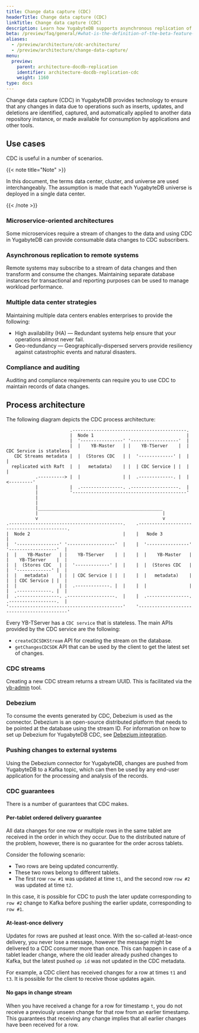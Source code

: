 ```yaml
---
title: Change data capture (CDC)
headerTitle: Change data capture (CDC)
linkTitle: Change data capture (CDC)
description: Learn how YugabyteDB supports asynchronous replication of data changes (inserts, updates, and deletes) to external databases or applications.
beta: /preview/faq/general/#what-is-the-definition-of-the-beta-feature-tag
aliases:
  - /preview/architecture/cdc-architecture/
  - /preview/architecture/change-data-capture/
menu:
  preview:
    parent: architecture-docdb-replication
    identifier: architecture-docdb-replication-cdc
    weight: 1160
type: docs
---
```


Change data capture (CDC) in YugabyteDB provides technology to ensure that any changes in data due to operations such as inserts, updates, and deletions are identified, captured, and automatically applied to another data repository instance, or made available for consumption by applications and other tools.

## Use cases

CDC is useful in a number of scenarios.

{{< note title="Note" >}}

In this document, the terms data center, cluster, and universe are used interchangeably. The assumption is made that each YugabyteDB universe is deployed in a single data center.

{{< /note >}}

### Microservice-oriented architectures

Some microservices require a stream of changes to the data and using CDC in YugabyteDB can provide consumable data changes to CDC subscribers.

### Asynchronous replication to remote systems

Remote systems may subscribe to a stream of data changes and then transform and consume the changes. Maintaining separate database instances for transactional and reporting purposes can be used to manage workload performance.

### Multiple data center strategies

Maintaining multiple data centers enables enterprises to provide the following:

* High availability (HA) — Redundant systems help ensure that your operations almost never fail.
* Geo-redundancy — Geographically-dispersed servers provide resiliency against catastrophic events and natural disasters.

### Compliance and auditing

Auditing and compliance requirements can require you to use CDC to maintain records of data changes.

## Process architecture

The following diagram depicts the CDC process architecture:

```goat
                        .-------------------------------------------.
                        |  Node 1                                   |
                        |  '----------------' '------------------'  |
                        |  |    YB-Master   | |    YB-TServer    |  |  CDC Service is stateless
   CDC Streams metadata |  |  (Stores CDC   | |  '-------------' |  |           |
  replicated with Raft  |  |   metadata)    | |  | CDC Service | |  |           |
           .----------> |  |                | |  .-------------. |  | <---------'
           |            |  .----------------. .------------------.  |
           |            '-------------------------------------------'
           |
           |
           |_______________________________________________
           |                                               |
           v                                               v
.-------------------------------------------.    .-------------------------------------------.
|  Node 2                                   |    |   Node 3                                  |
|  '----------------' '------------------'  |    |  '----------------' '------------------'  |
|  |    YB-Master   | |    YB-TServer    |  |    |  |    YB-Master   | |    YB-TServer    |  |
|  |  (Stores CDC   | |  '-------------' |  |    |  |  (Stores CDC   | |  '-------------' |  |
|  |   metadata)    | |  | CDC Service | |  |    |  |   metadata)    | |  | CDC Service | |  |
|  |                | |  .-------------. |  |    |  |                | |  .-------------. |  |
|  .----------------. .------------------.  |    |  .----------------. .------------------.  |
'-------------------------------------------'    '-------------------------------------------'
```

Every YB-TServer has a `CDC service` that is stateless. The main APIs provided by the CDC service are the following:

* `createCDCSDKStream` API for creating the stream on the database.
* `getChangesCDCSDK` API that can be used by the client to get the latest set of changes.

### CDC streams

Creating a new CDC stream returns a stream UUID. This is facilitated via the [yb-admin](../../../admin/yb-admin/#change-data-capture-cdc-commands) tool.

### Debezium

To consume the events generated by CDC, Debezium is used as the connector. Debezium is an open-source distributed platform that needs to be pointed at the database using the stream ID. For information on how to set up Debezium for YugabyteDB CDC, see [Debezium integration](../../../integrations/cdc/debezium/).

### Pushing changes to external systems

Using the Debezium connector for YugabyteDB, changes are pushed from YugabyteDB to a Kafka topic, which can then be used by any end-user application for the processing and analysis of the records.

### CDC guarantees

There is a number of guarantees that CDC makes.

#### Per-tablet ordered delivery guarantee

All data changes for one row or multiple rows in the same tablet are received in the order in which they occur. Due to the distributed nature of the problem, however, there is no guarantee for the order across tablets.

Consider the following scenario:

* Two rows are being updated concurrently.
* These two rows belong to different tablets.
* The first row `row #1` was updated at time `t1`, and the second row `row #2` was updated at time `t2`.

In this case, it is possible for CDC to push the later update corresponding to `row #2` change to Kafka before pushing the earlier update, corresponding to `row #1`.

#### At-least-once delivery

Updates for rows are pushed at least once. With the so-called at-least-once delivery, you never lose a message, however the message might be delivered to a CDC consumer more than once. This can happen in case of a tablet leader change, where the old leader already pushed changes to Kafka, but the latest pushed `op id` was not updated in the CDC metadata.

For example, a CDC client has received changes for a row at times `t1` and `t3`. It is possible for the client to receive those updates again.

#### No gaps in change stream

When you have received a change for a row for timestamp `t`, you do not receive a previously unseen change for that row from an earlier timestamp. This guarantees that receiving any change implies that all earlier changes have been received for a row.
